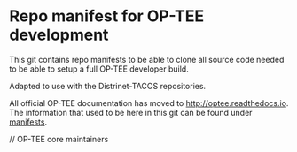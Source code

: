 # Repo manifest for OP-TEE development
This git contains repo manifests to be able to clone all source code needed to
be able to setup a full OP-TEE developer build.

Adapted to use with the Distrinet-TACOS repositories.

All official OP-TEE documentation has moved to http://optee.readthedocs.io. The
information that used to be here in this git can be found under [manifests].

// OP-TEE core maintainers

[manifests]: https://optee.readthedocs.io/en/latest/building/gits/build.html#manifests
